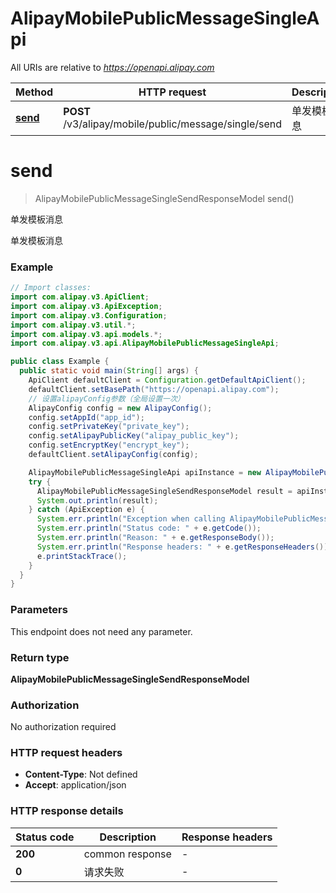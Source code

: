 # AlipayMobilePublicMessageSingleApi

All URIs are relative to *https://openapi.alipay.com*

| Method | HTTP request | Description |
|------------- | ------------- | -------------|
| [**send**](AlipayMobilePublicMessageSingleApi.md#send) | **POST** /v3/alipay/mobile/public/message/single/send | 单发模板消息 |


<a name="send"></a>
# **send**
> AlipayMobilePublicMessageSingleSendResponseModel send()

单发模板消息

单发模板消息

### Example
```java
// Import classes:
import com.alipay.v3.ApiClient;
import com.alipay.v3.ApiException;
import com.alipay.v3.Configuration;
import com.alipay.v3.util.*;
import com.alipay.v3.api.models.*;
import com.alipay.v3.api.AlipayMobilePublicMessageSingleApi;

public class Example {
  public static void main(String[] args) {
    ApiClient defaultClient = Configuration.getDefaultApiClient();
    defaultClient.setBasePath("https://openapi.alipay.com");
    // 设置alipayConfig参数（全局设置一次）
    AlipayConfig config = new AlipayConfig();
    config.setAppId("app_id");
    config.setPrivateKey("private_key");
    config.setAlipayPublicKey("alipay_public_key");
    config.setEncryptKey("encrypt_key");
    defaultClient.setAlipayConfig(config);

    AlipayMobilePublicMessageSingleApi apiInstance = new AlipayMobilePublicMessageSingleApi(defaultClient);
    try {
      AlipayMobilePublicMessageSingleSendResponseModel result = apiInstance.send();
      System.out.println(result);
    } catch (ApiException e) {
      System.err.println("Exception when calling AlipayMobilePublicMessageSingleApi#send");
      System.err.println("Status code: " + e.getCode());
      System.err.println("Reason: " + e.getResponseBody());
      System.err.println("Response headers: " + e.getResponseHeaders());
      e.printStackTrace();
    }
  }
}
```

### Parameters
This endpoint does not need any parameter.

### Return type

**AlipayMobilePublicMessageSingleSendResponseModel**

### Authorization

No authorization required

### HTTP request headers

 - **Content-Type**: Not defined
 - **Accept**: application/json

### HTTP response details
| Status code | Description | Response headers |
|-------------|-------------|------------------|
| **200** | common response |  -  |
| **0** | 请求失败 |  -  |

